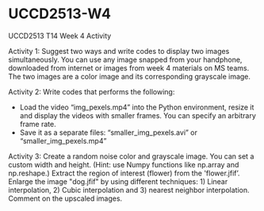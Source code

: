 # UCCD2513-W4
UCCD2513 T14 Week 4 Activity

Activity 1:
Suggest two ways and write codes to display two images simultaneously. You can use any image snapped from your handphone, downloaded from internet or images from week 4 materials on MS teams. The two images are a color image and its corresponding grayscale image.

Activity 2:
Write codes that performs the following:
- Load the video “img_pexels.mp4” into the Python environment, resize it and display the videos with smaller frames. You can specify an arbitrary frame rate.
- Save it as a separate files: “smaller_img_pexels.avi” or “smaller_img_pexels.mp4”

Activity 3:
Create a random noise color and grayscale image. You can set a custom width and height. (Hint: use Numpy functions like np.array and np.reshape.)
Extract the region of interest (flower) from the 'flower.jfif’.
Enlarge the image "dog.jfif" by using different techniques: 1) Linear interpolation, 2) Cubic interpolation and 3) nearest neighbor interpolation. Comment on the upscaled images.
